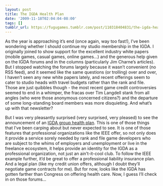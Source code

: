 ```yaml
---
layout: post
title: The IGDA Health Plan
date: '2009-11-18T02:04:04-08:00'
tags: []
tumblr_url: https://fugugames.tumblr.com/post/110318404831/the-igda-health-plan
---
```

As the year is approaching it’s end (once again, way too fast!), I’ve been wondering whether I should continue my studio membership in the IGDA. I originally joined to show support for the excellent industry white papers (mobile games, casual games, online games…) and the generous help given on the IGDA forums and in the columns (particularly Jim Charne’s articles). But I stopped watching the forums largely because it wasn’t convenient (no RSS feed), and it seemed like the same questions (or trolling) over and over, I haven’t seen any new white papers lately, and recent offerings seem to cater to studio heads with travel budgets rather than the rank and file. Those are just quibbles though - the most recent game credit controversies seemed to end in a whimper, the fracas over Tim Langdell stank from all angles (who were those anonymous concerned citizens?) and the departure of some long-standing board members was more disquieting. And what’s up with that newsletter?

But I was very pleasantly surprised (very surprised, very pleased) to see the announcement of an [IGDA group health plan](http://www.igda.org/board-blog/igda-starts-healthcare-program). This is one of those things that I’ve been carping about but never expected to see. It is one of those features that professional organizations like the IEEE offer, so not only does it provide a service sorely needed by rank and file game developers who are subject to the whims of employers and unemployment or live in the freelance ecosystem, it helps provide an identity for the IGDA as a professional organization, not just an ain’t-it-cool club. To follow the IEEE example further, it’d be great to offer a professional liability insurance plan. And a legal plan (like my credit union offers, although I doubt they’ll negotiate game contracts for me). But for now, looks like the IGDA has gotten farther than Congress on offering health care. Now, I guess I’ll check in on those forums…


